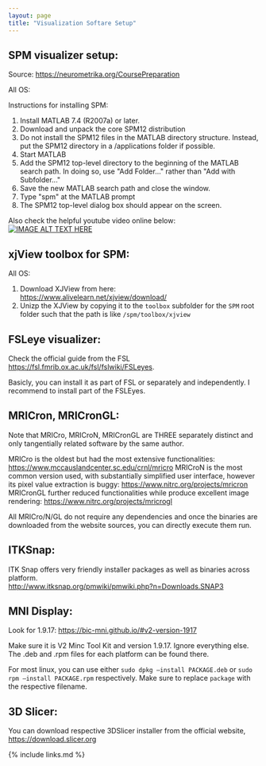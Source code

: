 ```yaml
---
layout: page
title: "Visualization Softare Setup"
---
```



## SPM visualizer setup: 

Source: https://neurometrika.org/CoursePreparation

All OS: 

Instructions for installing SPM:
1. Install MATLAB 7.4 (R2007a) or later.
1. Download and unpack the core SPM12 distribution
1. Do not install the SPM12 files in the MATLAB directory structure. Instead, put the SPM12 directory in a /applications folder if possible.
1. Start MATLAB
1. Add the SPM12 top-level directory to the beginning of the MATLAB search path. In doing so, use "Add Folder..." rather than "Add with Subfolder..."
1. Save the new MATLAB search path and close the window.
1. Type "spm" at the MATLAB prompt
1. The SPM12 top-level dialog box should appear on the screen.

Also check the helpful youtube video online below: 
[![IMAGE ALT TEXT HERE](https://i.ytimg.com/vi/sbDi_HU8__Y/maxresdefault.jpg)](https://www.youtube.com/watch?v=f4CIcLyNTSw)


## xjView toolbox for SPM: 

All OS: 

1. Download XJView from here: <https://www.alivelearn.net/xjview/download/>
2. Unizp the XJView by copying it to the ```toolbox``` subfolder for the ```SPM``` root folder such that the path is like ```/spm/toolbox/xjview```

## FSLeye visualizer: 

Check the official guide from the FSL <https://fsl.fmrib.ox.ac.uk/fsl/fslwiki/FSLeyes>. 

Basicly, you can install it as part of FSL or separately and independently. I recommend to install part of the FSLEyes. 

## MRICron, MRICronGL: 

Note that MRICro, MRICroN, MRICronGL are THREE separately distinct and only tangentially related software by the same author. 

MRICro is the oldest but had the most extensive functionalities: <https://www.mccauslandcenter.sc.edu/crnl/mricro> 
MRICroN is the most common version used, with substantially simplified user interface, however its pixel value extraction is buggy: <https://www.nitrc.org/projects/mricron> 
MRICronGL further reduced functionalities while produce excellent image rendering: <https://www.nitrc.org/projects/mricrogl>

All MRICro/N/GL do not require any dependencies and once the binaries are downloaded from the website sources, you can directly execute them run. 

## ITKSnap: 

ITK Snap offers very friendly installer packages as well as binaries across platform.  
<http://www.itksnap.org/pmwiki/pmwiki.php?n=Downloads.SNAP3>

## MNI Display: 

Look for 1.9.17: <https://bic-mni.github.io/#v2-version-1917>

Make sure it is V2 Minc Tool Kit and version 1.9.17. Ignore everything else. 
The .deb and .rpm files for each platform can be found there. 

For most linux, you can use either ```sudo dpkg –install PACKAGE.deb``` or ```sudo rpm –install PACKAGE.rpm``` respectively. Make sure to replace ```package``` with the respective filename. 
 
## 3D Slicer: 

You can download respective 3DSlicer installer from the official website, <https://download.slicer.org>

{% include links.md %}
